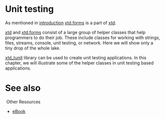 # Unit testing 

As mentioned in [introduction](introduction.md) [xtd.forms](https://gammasoft71.github.io/xtd/reference_guides/latest/group__xtd__forms.html) is a part of [xtd](https://github.com/gammasoft71/xtd).

[xtd](https://github.com/gammasoft71/xtd) and [xtd.forms](https://gammasoft71.github.io/xtd/reference_guides/latest/group__xtd__forms.html) consist of a large group of helper classes that help programmers to do their job. These include classes for working with strings, files, streams, console, unit testing, or network. Here we will show only a tiny drop of the whole lake.

[xtd_tunit](https://github.com/gammasoft71/xtd_tunit) library can be used to create unit testing applications. In this chapter, we will illustrate some of the helper classes in unit testing based applications.

# See also
​
Other Resources

* [eBook](/docs/documentation/e_book)
